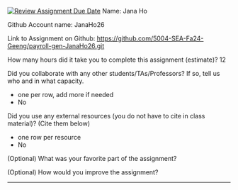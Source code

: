 [![Review Assignment Due Date](https://classroom.github.com/assets/deadline-readme-button-22041afd0340ce965d47ae6ef1cefeee28c7c493a6346c4f15d667ab976d596c.svg)](https://classroom.github.com/a/0MNG42B5)
Name: Jana Ho

Github Account name: JanaHo26

Link to Assignment on Github: https://github.com/5004-SEA-Fa24-Geeng/payroll-gen-JanaHo26.git

How many hours did it take you to complete this assignment (estimate)? 12

Did you collaborate with any other students/TAs/Professors? If so, tell us who and in what
capacity.

* one per row, add more if needed
* No
  
Did you use any external resources (you do not have to cite in class material)? (Cite them below)

* one row per resource
* No


(Optional) What was your favorite part of the assignment?

(Optional) How would you improve the assignment?

---
